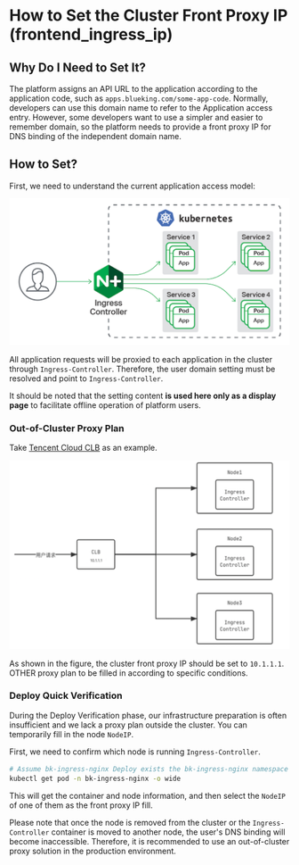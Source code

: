 # How to Set the Cluster Front Proxy IP (frontend_ingress_ip)

## Why Do I Need to Set It?

The platform assigns an API URL to the application according to the application code, such as `apps.blueking.com/some-app-code`. Normally, developers can use this domain name to refer to the Application access entry. However, some developers want to use a simpler and easier to remember domain, so the platform needs to provide a front proxy IP for DNS binding of the independent domain name.

## How to Set?

First, we need to understand the current application access model:

![A typical ingress controller access](./_images/nginx-ingress-controller.png)

All application requests will be proxied to each application in the cluster through `Ingress-Controller`. Therefore, the user domain setting must be resolved and point to `Ingress-Controller`.

It should be noted that the setting content **is used here only as a display page** to facilitate offline operation of platform users.

### Out-of-Cluster Proxy Plan

Take [Tencent Cloud CLB](https://cloud.tencent.com/product/clb) as an example.

![Request to approve CLB proxy](./_images/clb-as-proxy.png)

As shown in the figure, the cluster front proxy IP should be set to `10.1.1.1`. OTHER proxy plan to be filled in according to specific conditions.

### Deploy Quick Verification

During the Deploy Verification phase, our infrastructure preparation is often insufficient and we lack a proxy plan outside the cluster. You can temporarily fill in the node `NodeIP`.

First, we need to confirm which node is running `Ingress-Controller`.

```bash
# Assume bk-ingress-nginx Deploy exists the bk-ingress-nginx namespace
kubectl get pod -n bk-ingress-nginx -o wide
```

This will get the container and node information, and then select the `NodeIP` of one of them as the front proxy IP fill.

Please note that once the node is removed from the cluster or the `Ingress-Controller` container is moved to another node, the user's DNS binding will become inaccessible. Therefore, it is recommended to use an out-of-cluster proxy solution in the production environment.
